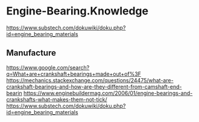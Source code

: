 # Engine-Bearing.Knowledge
https://www.substech.com/dokuwiki/doku.php?id=engine_bearing_materials

## Manufacture
https://www.google.com/search?q=What+are+crankshaft+bearings+made+out+of%3F https://mechanics.stackexchange.com/questions/24475/what-are-crankshaft-bearings-and-how-are-they-different-from-camshaft-end-bearin https://www.enginebuildermag.com/2006/01/engine-bearings-and-crankshafts-what-makes-them-not-tick/ https://www.substech.com/dokuwiki/doku.php?id=engine_bearing_materials
